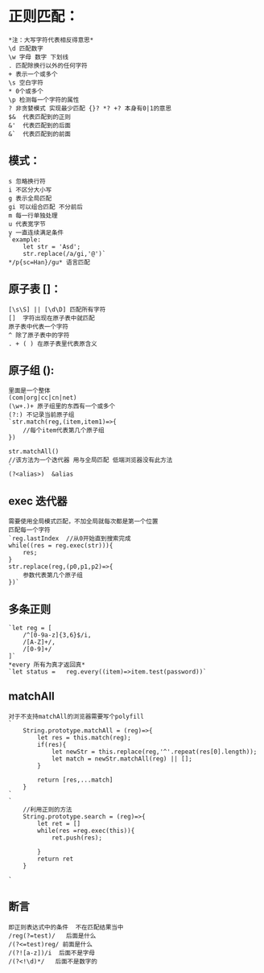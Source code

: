 # 正则匹配：
    *注：大写字符代表相反得意思*  
    \d 匹配数字  
    \w 字母 数字 下划线  
    . 匹配除换行以外的任何字符  
    + 表示一个或多个  
    \s 空白字符  
    * 0个或多个   
    \p 检测每一个字符的属性  
    ? 非贪婪模式 实现最少匹配 {}? *? +? 本身有0|1的意思
    $&  代表匹配到的正则
    &'  代表匹配到的后面
    &`  代表匹配到的前面
## 模式：
    s 忽略换行符   
    i 不区分大小写  
    g 表示全局匹配  
    gi 可以组合匹配 不分前后  
    m 每一行单独处理  
    u 代表宽字节   
    y 一直连续满足条件   
    `example:
        let str = 'Asd';
        str.replace(/a/gi,'@')`
    */p{sc=Han}/gu* 语言匹配
    
## 原子表 []：  
    [\s\S] || [\d\D] 匹配所有字符  
    []  字符出现在原子表中就匹配   
    原子表中代表一个字符  
    ^ 除了原子表中的字符                
    . + ( ) 在原子表里代表原含义    
## 原子组 ():  
    里面是一个整体  
    (com|org|cc|cn|net)    
    (\w+.)+ 原子组里的东西有一个或多个  
    (?:) 不记录当前原子组  
    `str.match(reg,(item,item1)=>{
        //每个item代表第几个原子组
    })
    
    str.matchAll()  
    //该方法为一个迭代器 用与全局匹配 低端浏览器没有此方法
    `
    (?<alias>)  &alias  

## exec 迭代器  
    需要使用全局模式匹配，不加全局就每次都是第一个位置  
    匹配每一个字符  
    `reg.lastIndex  //从0开始直到搜索完成
    while((res = reg.exec(str))){  
        res;  
    }  
    str.replace(reg,(p0,p1,p2)=>{  
        参数代表第几个原子组  
    })`  
  
## 多条正则  
    `let reg = [  
        /^[0-9a-z]{3,6}$/i,  
        /[A-Z]+/,  
        /[0-9]+/  
    ]`  
    *every 所有为真才返回真*  
    `let status =   reg.every((item)=>item.test(password))`
## matchAll
    对于不支持matchAll的浏览器需要写个polyfill  
    `
        String.prototype.matchAll = (reg)=>{
            let res = this.match(reg);
            if(res){
                let newStr = this.replace(reg,'^'.repeat(res[0].length));
                let match = newStr.matchAll(reg) || [];
            }
           
            return [res,...match]
        }
    `
    `
        //利用正则的方法
        String.prototype.search = (reg)=>{
            let ret = []
            while(res =reg.exec(this)){
                ret.push(res);

            }
            return ret
        }
    
    `
## 断言
    即正则表达式中的条件  不在匹配结果当中
    /reg(?=test)/   后面是什么   
    /(?<=test)reg/ 前面是什么  
    /(?![a-z])/i  后面不是字母
    /(?<!\d)*/   后面不是数字的